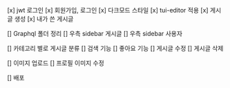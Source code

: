 [x] jwt 로그인
[x] 회원가입, 로그인
[x] 다크모드 스타일
[x] tui-editor 적용
[x] 게시글 생성
[x] 내가 쓴 게시글

[] Graphql 폴더 정리
[] 우측 sidebar 게시글
[] 우측 sidebar 사용자

[] 카테고리 별로 게시글 분류
[] 검색 기능
[] 좋아요 기능
[] 게시글 수정
[] 게시글 삭제

[] 이미지 업로드
[] 프로필 이미지 수정

[] 배포
